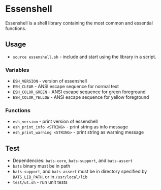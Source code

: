 # Essenshell

Essenshell is a shell library containing the most common and essential functions.

## Usage
- `source essenshell.sh` - include and start using the library in a script.

### Variables
- `ESH_VERSION` - version of essenshell
- `ESH_CLEAR` - ANSI escape sequence for normal text
- `ESH_COLOR_GREEN` - ANSI escape sequence for green foreground
- `ESH_COLOR_YELLOW` - ANSI escape sequence for yellow foreground

### Functions
- `esh_version` - print version of essenshell
- `esh_print_info <STRING>` - print string as info message
- `esh_print_warning <STRING>` - print string as warning message

## Test
- Dependencies: `bats-core`, `bats-support`, and `bats-assert`
- `bats` binary must be in path
- `bats-support`, and `bats-assert` must be in directory specified by `BATS_LIB_PATH`, or in `/usr/local/lib`
- `test/ut.sh` - run unit tests
